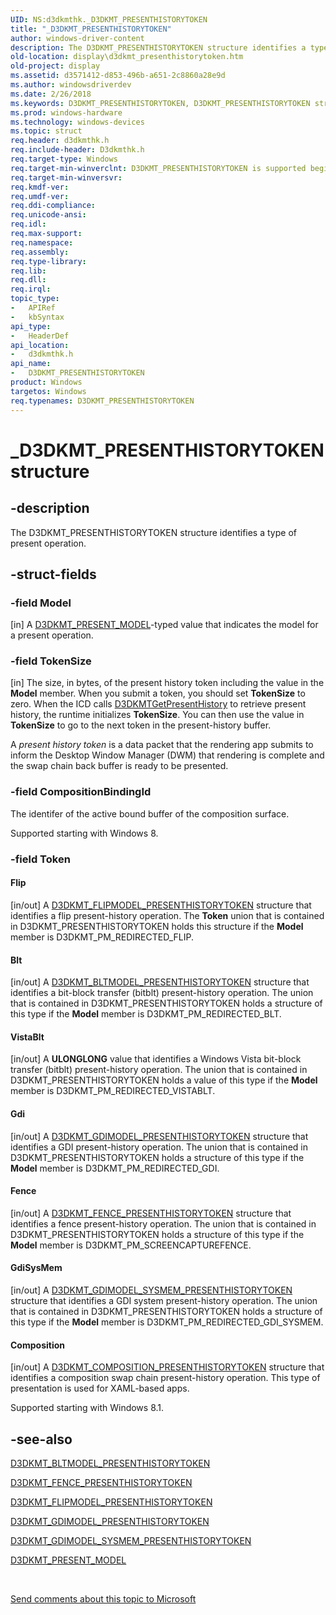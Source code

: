```yaml
---
UID: NS:d3dkmthk._D3DKMT_PRESENTHISTORYTOKEN
title: "_D3DKMT_PRESENTHISTORYTOKEN"
author: windows-driver-content
description: The D3DKMT_PRESENTHISTORYTOKEN structure identifies a type of present operation.
old-location: display\d3dkmt_presenthistorytoken.htm
old-project: display
ms.assetid: d3571412-d853-496b-a651-2c8860a28e9d
ms.author: windowsdriverdev
ms.date: 2/26/2018
ms.keywords: D3DKMT_PRESENTHISTORYTOKEN, D3DKMT_PRESENTHISTORYTOKEN structure [Display Devices], OpenGL_Structs_6a454620-8217-4119-bbdd-4caa83169e27.xml, _D3DKMT_PRESENTHISTORYTOKEN, d3dkmthk/D3DKMT_PRESENTHISTORYTOKEN, display.d3dkmt_presenthistorytoken
ms.prod: windows-hardware
ms.technology: windows-devices
ms.topic: struct
req.header: d3dkmthk.h
req.include-header: D3dkmthk.h
req.target-type: Windows
req.target-min-winverclnt: D3DKMT_PRESENTHISTORYTOKEN is supported beginning with the Windows 7 operating system.
req.target-min-winversvr: 
req.kmdf-ver: 
req.umdf-ver: 
req.ddi-compliance: 
req.unicode-ansi: 
req.idl: 
req.max-support: 
req.namespace: 
req.assembly: 
req.type-library: 
req.lib: 
req.dll: 
req.irql: 
topic_type:
-	APIRef
-	kbSyntax
api_type:
-	HeaderDef
api_location:
-	d3dkmthk.h
api_name:
-	D3DKMT_PRESENTHISTORYTOKEN
product: Windows
targetos: Windows
req.typenames: D3DKMT_PRESENTHISTORYTOKEN
---
```


# _D3DKMT_PRESENTHISTORYTOKEN structure


## -description


The D3DKMT_PRESENTHISTORYTOKEN structure identifies a type of present operation. 


## -struct-fields




### -field Model

[in] A <a href="https://msdn.microsoft.com/library/windows/hardware/ff548197">D3DKMT_PRESENT_MODEL</a>-typed value that indicates the model for a present operation. 


### -field TokenSize

[in] The size, in bytes, of the present history token including the value in the <b>Model</b> member. When you submit a token, you should set <b>TokenSize</b> to zero. When the ICD calls <a href="https://msdn.microsoft.com/library/windows/hardware/ff546987">D3DKMTGetPresentHistory</a> to retrieve present history, the runtime initializes <b>TokenSize</b>. You can then use the value in <b>TokenSize</b> to go to the next token in the present-history buffer. 

A <i>present history token</i> is a data packet that the rendering app submits to inform the Desktop Window Manager (DWM) that rendering is complete and the swap chain back buffer is ready to be presented.


### -field CompositionBindingId

The identifer of the active bound buffer of the composition surface.

Supported starting with Windows 8.


### -field Token



#### Flip

[in/out] A <a href="https://msdn.microsoft.com/library/windows/hardware/ff547984">D3DKMT_FLIPMODEL_PRESENTHISTORYTOKEN</a> structure that identifies a flip present-history operation. The <b>Token</b> union that is contained in D3DKMT_PRESENTHISTORYTOKEN holds this structure if the <b>Model</b> member is D3DKMT_PM_REDIRECTED_FLIP. 



#### Blt

[in/out] A <a href="https://msdn.microsoft.com/library/windows/hardware/ff547292">D3DKMT_BLTMODEL_PRESENTHISTORYTOKEN</a> structure that identifies a bit-block transfer (bitblt) present-history operation. The union that is contained in D3DKMT_PRESENTHISTORYTOKEN holds a structure of this type if the <b>Model</b> member is D3DKMT_PM_REDIRECTED_BLT. 



#### VistaBlt

[in/out] A <b>ULONGLONG</b> value that identifies a Windows Vista bit-block transfer (bitblt) present-history operation. The union that is contained in D3DKMT_PRESENTHISTORYTOKEN holds a value of this type if the <b>Model</b> member is D3DKMT_PM_REDIRECTED_VISTABLT. 



#### Gdi

[in/out] A <a href="https://msdn.microsoft.com/library/windows/hardware/ff548017">D3DKMT_GDIMODEL_PRESENTHISTORYTOKEN</a> structure that identifies a GDI present-history operation. The union that is contained in D3DKMT_PRESENTHISTORYTOKEN holds a structure of this type if the <b>Model</b> member is D3DKMT_PM_REDIRECTED_GDI. 



#### Fence

[in/out] A <a href="https://msdn.microsoft.com/library/windows/hardware/ff547976">D3DKMT_FENCE_PRESENTHISTORYTOKEN</a> structure that identifies a fence present-history operation. The union that is contained in D3DKMT_PRESENTHISTORYTOKEN holds a structure of this type if the <b>Model</b> member is D3DKMT_PM_SCREENCAPTUREFENCE. 



#### GdiSysMem

[in/out] A <a href="https://msdn.microsoft.com/library/windows/hardware/ff548023">D3DKMT_GDIMODEL_SYSMEM_PRESENTHISTORYTOKEN</a> structure that identifies a GDI system present-history operation. The union that is contained in D3DKMT_PRESENTHISTORYTOKEN holds a structure of this type if the <b>Model</b> member is D3DKMT_PM_REDIRECTED_GDI_SYSMEM.



#### Composition

[in/out] A <a href="https://msdn.microsoft.com/library/windows/hardware/dn458001">D3DKMT_COMPOSITION_PRESENTHISTORYTOKEN</a> structure that identifies a composition swap chain present-history operation. This type of presentation is used for XAML-based apps.

Supported starting with Windows 8.1.


## -see-also




<a href="https://msdn.microsoft.com/library/windows/hardware/ff547292">D3DKMT_BLTMODEL_PRESENTHISTORYTOKEN</a>



<a href="https://msdn.microsoft.com/library/windows/hardware/ff547976">D3DKMT_FENCE_PRESENTHISTORYTOKEN</a>



<a href="https://msdn.microsoft.com/library/windows/hardware/ff547984">D3DKMT_FLIPMODEL_PRESENTHISTORYTOKEN</a>



<a href="https://msdn.microsoft.com/library/windows/hardware/ff548017">D3DKMT_GDIMODEL_PRESENTHISTORYTOKEN</a>



<a href="https://msdn.microsoft.com/library/windows/hardware/ff548023">D3DKMT_GDIMODEL_SYSMEM_PRESENTHISTORYTOKEN</a>



<a href="https://msdn.microsoft.com/library/windows/hardware/ff548197">D3DKMT_PRESENT_MODEL</a>
 

 

<a href="mailto:wsddocfb@microsoft.com?subject=Documentation%20feedback [display\display]:%20D3DKMT_PRESENTHISTORYTOKEN structure%20 RELEASE:%20(2/26/2018)&amp;body=%0A%0APRIVACY STATEMENT%0A%0AWe use your feedback to improve the documentation. We don't use your email address for any other purpose, and we'll remove your email address from our system after the issue that you're reporting is fixed. While we're working to fix this issue, we might send you an email message to ask for more info. Later, we might also send you an email message to let you know that we've addressed your feedback.%0A%0AFor more info about Microsoft's privacy policy, see http://privacy.microsoft.com/en-us/default.aspx." title="Send comments about this topic to Microsoft">Send comments about this topic to Microsoft</a>

